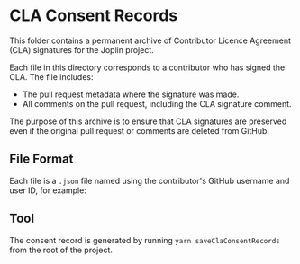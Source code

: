 # CLA Consent Records

This folder contains a permanent archive of Contributor Licence Agreement (CLA) signatures for the Joplin project.

Each file in this directory corresponds to a contributor who has signed the CLA. The file includes:

- The pull request metadata where the signature was made.
- All comments on the pull request, including the CLA signature comment.

The purpose of this archive is to ensure that CLA signatures are preserved even if the original pull request or comments are deleted from GitHub.

## File Format

Each file is a `.json` file named using the contributor's GitHub username and user ID, for example:

## Tool

The consent record is generated by running `yarn saveClaConsentRecords` from the root of the project.
